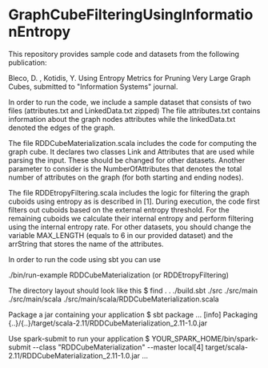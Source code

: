 # GraphCubeFilteringUsingInformationEntropy

This repository provides sample code and datasets from the following publication:

Bleco, D. , Kotidis, Y. Using Entropy Metrics for Pruning Very Large Graph Cubes, submitted to "Information Systems" journal.



In order to run the code, we include a sample dataset that consists of two files (attributes.txt and LinkedData.txt zipped) 
The file attributes.txt contains information about the graph nodes attributes while the linkedData.txt denoted the edges of the graph.

The file RDDCubeMaterialization.scala includes the code for computing the graph cube. 
It declares two classes Link and Attributes that are used while parsing the input. These should be changed for other datasets. Another parameter to consider is the NumberOfAttributes that denotes the total number of attributes on  the graph (for both starting and ending nodes).

The file RDDEtropyFiltering.scala includes the logic for filtering the graph cuboids using entropy as is described in [1]. During execution, the code first filters out cuboids based on the external entropy threshold. For the remaining cuboids we calculate their internal entropy and perform filtering using the internal entropy rate. For other datasets, you should change the variable MAX_LENGTH (equals to 6 in our provided dataset) and the arrString that stores the name of the attributes.

In order to run the code using sbt you can use 

./bin/run-example RDDCubeMaterialization (or RDDEtropyFiltering) 

The directory layout should look like this $ find . . ./build.sbt ./src ./src/main ./src/main/scala ./src/main/scala/RDDCubeMaterialization.scala

Package a jar containing your application $ sbt package ... [info] Packaging {..}/{..}/target/scala-2.11/RDDCubeMaterialization_2.11-1.0.jar

Use spark-submit to run your application $ YOUR_SPARK_HOME/bin/spark-submit 
--class "RDDCubeMaterialization" 
--master local[4] 
target/scala-2.11/RDDCubeMaterialization_2.11-1.0.jar ...
